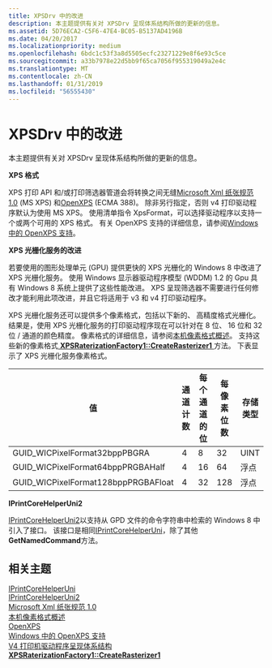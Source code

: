 ```yaml
---
title: XPSDrv 中的改进
description: 本主题提供有关对 XPSDrv 呈现体系结构所做的更新的信息。
ms.assetid: 5D76ECA2-C5F6-47E4-BC05-B5137AD4196B
ms.date: 04/20/2017
ms.localizationpriority: medium
ms.openlocfilehash: 6bdc1c53f3a8d5505ecfc23271229e8f6e93c5ce
ms.sourcegitcommit: a33b7978e22d5bb9f65ca7056f955319049a2e4c
ms.translationtype: MT
ms.contentlocale: zh-CN
ms.lasthandoff: 01/31/2019
ms.locfileid: "56555430"
---
```

# <a name="improvements-in-xpsdrv"></a>XPSDrv 中的改进


本主题提供有关对 XPSDrv 呈现体系结构所做的更新的信息。

**XPS 格式**

XPS 打印 API 和/或打印筛选器管道会将转换之间无缝[Microsoft Xml 纸张规范 1.0](https://msdn.microsoft.com/windows/hardware/gg463375) (MS XPS) 和[OpenXPS](http://www.ecma-international.org/publications/standards/Ecma-388.htm) (ECMA 388)。 除非另行指定，否则 v4 打印驱动程序默认为使用 MS XPS。 使用清单指令 XpsFormat，可以选择驱动程序以支持一个或两个可用的 XPS 格式。 有关 OpenXPS 支持的详细信息，请参阅[Windows 中的 OpenXPS 支持](https://msdn.microsoft.com/library/windows/hardware/br259130)。

**XPS 光栅化服务的改进**

若要使用的图形处理单元 (GPU) 提供更快的 XPS 光栅化的 Windows 8 中改进了 XPS 光栅化服务。 使用 Windows 显示器驱动程序模型 (WDDM) 1.2 的 Gpu 具有 Windows 8 系统上提供了这些性能改进。 XPS 呈现筛选器不需要进行任何修改才能利用此项改进，并且它将适用于 v3 和 v4 打印驱动程序。

XPS 光栅化服务还可以提供多个像素格式，包括以下新的、 高精度格式光栅化。 结果是，使用 XPS 光栅化服务的打印驱动程序现在可以针对在 8 位、 16 位和 32 位 / 通道的颜色精度。 像素格式的详细信息，请参阅[本机像素格式概述](https://msdn.microsoft.com/library/windows/hardware/ee719797.aspx)。 支持这些新的像素格式[ **XPSRaterizationFactory1::CreateRasterizer1** ](https://msdn.microsoft.com/library/windows/hardware/hh802468)方法。 下表显示了 XPS 光栅化服务像素格式。

| 值                                | 通道计数 | 每个通道的位 | 每像素位数 | 存储类型 |
|--------------------------------------|---------------|------------------|----------------|--------------|
| GUID\_WICPixelFormat32bppPBGRA       | 4             | 8                | 32             | UINT         |
| GUID\_WICPixelFormat64bppPRGBAHalf   | 4             | 16               | 64             | 浮点        |
| GUID\_WICPixelFormat128bppPRGBAFloat | 4             | 32               | 128            | 浮点        |

 

**IPrintCoreHelperUni2**

[IPrintCoreHelperUni2](https://msdn.microsoft.com/library/windows/hardware/hh406580)以支持从 GPD 文件的命令字符串中检索的 Windows 8 中引入了接口。 该接口是相同[IPrintCoreHelperUni](https://msdn.microsoft.com/library/windows/hardware/ff552940)，除了其他**GetNamedCommand**方法。

## <a name="related-topics"></a>相关主题
[IPrintCoreHelperUni](https://msdn.microsoft.com/library/windows/hardware/ff552940)  
[IPrintCoreHelperUni2](https://msdn.microsoft.com/library/windows/hardware/hh406580)  
[Microsoft Xml 纸张规范 1.0](https://msdn.microsoft.com/windows/hardware/gg463375)  
[本机像素格式概述](https://msdn.microsoft.com/library/windows/hardware/ee719797.aspx)  
[OpenXPS](http://www.ecma-international.org/publications/standards/Ecma-388.htm)  
[Windows 中的 OpenXPS 支持](https://msdn.microsoft.com/library/windows/hardware/br259130)  
[V4 打印机驱动程序呈现体系结构](v4-driver-rendering-architecture.md)  
[**XPSRaterizationFactory1::CreateRasterizer1**](https://msdn.microsoft.com/library/windows/hardware/hh802468)  




